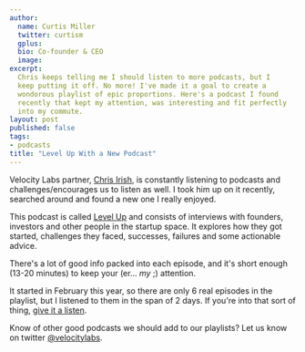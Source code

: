 ```yaml
---
author:
  name: Curtis Miller
  twitter: curtism
  gplus:
  bio: Co-founder & CEO
  image:
excerpt:
  Chris keeps telling me I should listen to more podcasts, but I
  keep putting it off. No more! I've made it a goal to create a
  wondorous playlist of epic proportions. Here's a podcast I found
  recently that kept my attention, was interesting and fit perfectly
  into my commute.
layout: post
published: false
tags:
- podcasts
title: "Level Up With a New Podcast"
---
```


Velocity Labs partner, [Chris Irish][], is constantly listening to
podcasts and challenges/encourages us to listen as well. I took him
up on it recently, searched around and found a new one I really
enjoyed.

This podcast is called [Level Up][] and consists of interviews with
founders, investors and other people in the startup space. It explores
how they got started, challenges they faced, successes, failures and
some actionable advice.

There's a lot of good info packed into each episode, and it's short
enough (13-20 minutes) to keep your (er... _my_ ;) attention.

It started in February this year, so there are only 6 real episodes
in the playlist, but I listened to them in the span of 2 days. If
you're into that sort of thing, [give it a listen][].

Know of other good podcasts we should add to our playlists? Let us
know on twitter [@velocitylabs][].

[Chris Irish]: https://twitter.com/supairish
[Level Up]: http://leveluppodcast.com/
[give it a listen]: https://itunes.apple.com/us/podcast/level-up-podcast/id971527978
[@velocitylabs]: https://twitter.com/velocitylabs
